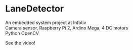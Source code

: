 # LaneDetector
An embedded system project at Infotiv  
Camera sensor, Raspberry Pi 2, Ardino Mega, 4 DC motors  
Python OpenCV  

See the video!  
